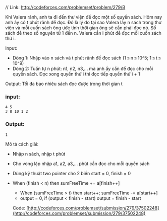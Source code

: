 // Link: http://codeforces.com/problemset/problem/279/B

Khi Valera rãnh, anh ta đi đến thư viện để đọc một số quyển sách. Hôm nay anh ấy có t phút rãnh để đọc. Đó là lý do tại sao Valera lấy n sách trong thư viện và mỗi cuốn sách ông ước tính thời gian ông sẽ cần phải đọc nó. Số sách để theo số nguyên từ 1 đến n. Valera cần i phút để đọc mỗi cuốn sách thứ i.


Input:
+ Dòng 1: Nhập vào n sách và t phút rãnh để đọc sách (1 ≤ n ≤ 10^5; 1 ≤ t ≤ 10^9)
+ Dòng 2: Tuần tự n phút: n1, n2, n3,...  mà anh ấy cần để đọc cho mỗi quyển sách. Đọc xong quyển thứ i thì đọc tiếp quyển thứ i + 1

Output: Tối đa bao nhiêu sách đọc được trong thời gian t

### input:
```
4 5
3 8 10 1 2
```
### Output:
```
1
```

Mô tả cách giải:
+ Nhập n sách, nhập t phút
+ Cho vòng lặp nhập a1, a2, a3,... phút cần đọc cho mỗi quyển sách
+ Dùng kỹ thuật two pointer cho 2 biến start = 0, finish = 0
+ When (finish < n) then sumFreeTime += a[finish++]
  + When (sumFreeTime > t) then start++; sumFreeTime -= a[start++]
  + output = 0, if (output < finish - start) output = finish - start
  
  Code: [http://codeforces.com/problemset/submission/279/37502248](http://codeforces.com/problemset/submission/279/37502248)
